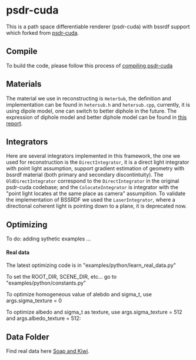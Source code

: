 # psdr-cuda
This is a path space differentiable renderer (psdr-cuda) with bssrdf support which forked from [psdr-cuda](https://psdr-cuda.readthedocs.io/en/latest/).


## Compile
To build the code, please follow this process of [compiling psdr-cuda](https://psdr-cuda.readthedocs.io/en/latest/core_compile.html)

## Materials
The material we use in reconstructing is `HeterSub`, the definition and implementation can be found in `hetersub.h` and `hetersub.cpp`, currently, it is using dipole model, one can switch to better diphole in the future. The expression of diphole model and better diphole model can be found in [this report](http://www.eugenedeon.com/wp-content/uploads/2014/04/betterdipole.pdf).

## Integrators

Here are several integrators implemented in this framework, the one we used for reconstruction is the `DirectIntegrator`, it is a direct light integrator with point light assumption, support gradient estimation of geometry with bssrdf material (both primary and secondary discontintuity). The `OldDirectIntegrator` correspond to the `DirectIntegrator` in the original psdr-cuda codebase; and the `ColocateIntegrator` is integrator with the "point light locates at the same place as camera" assumpition. To validate the implementation of BSSRDF we used the `LaserIntegrator`, where a directional coherent light is pointing down to a plane, it is deprecated now.


## Optimizing
To do: adding sythetic examples ... 

#### Real data 
The latest optimizing code is in "examples/python/learn_real_data.py"

To set the ROOT_DIR, SCENE_DIR, etc... go to "examples/python/constants.py"

To optimize homogeneous value of alebdo and sigma_t, use args.sigma_texture = 0

To optimize albedo and sigma_t as texture, use args.sigma_texture = 512 and args.albedo_texture = 512: 


## Data Folder
Find real data here [Soap and Kiwi](https://drive.google.com/drive/folders/1JrTtno7c-FnYuNJ044FKbjlZYujJiczN?usp=sharing).




